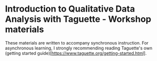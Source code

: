 # Introduction to Qualitative Data Analysis with Taguette - Workshop materials

These materials are written to accompany synchronous instruction. For asynchronous learning, I strongly recommending reading Taguette's own (getting started guide)[https://www.taguette.org/getting-started.html].
